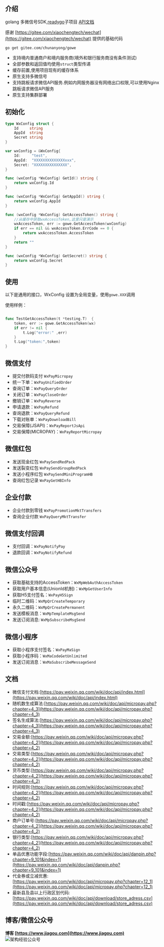 
## 介绍
golang 多微信号SDK,[readygo](https://gitee.com/chunanyong/readygo)子项目  [API文档](https://pkg.go.dev/gitee.com/chunanyong/gowe?tab=doc)  

感谢 [https://gitee.com/xiaochengtech/wechat](https://gitee.com/xiaochengtech/wechat) 提供的基础代码

``` 
go get gitee.com/chunanyong/gowe 
```
* 支持境内普通商户和境内服务商(境外和银行服务商没有条件测试)
* 全部参数和返回值均使用`struct`类型传递
* 缓存前置,使用项目现有的缓存体系  
* 原生支持多微信号  
* 支持跳板请求微信API服务.例如内网服务器没有网络出口权限,可以使用Nginx跳板请求微信API服务 
* 原生支持集群部署  
 
## 初始化

```go
type WxConfig struct {
	Id     string
	AppId  string
	Secret string
}

var wxConfig = &WxConfig{
	Id:     "test",
	AppId:  "XXXXXXXXXXXXXXxxx",
	Secret: "XXXXXXXXXXXXXXX",
}

func (wxConfig *WxConfig) GetId() string {
	return wxConfig.Id
}

func (wxConfig *WxConfig) GetAppId() string {
	return wxConfig.AppId
}

func (wxConfig *WxConfig) GetAccessToken() string {
	//从缓存中获取wxAccessToken,这里只是演示
	wxAccessToken, err := gowe.GetAccessToken(wxConfig)
	if err == nil && wxAccessToken.ErrCode == 0 {
		return wxAccessToken.AccessToken
	}
	return ""
}

func (wxConfig *WxConfig) GetSecret() string {
	return wxConfig.Secret
}

```

## 使用

以下是通用的接口，WxConfig 设置为全局变量，使用`gowe.XXX`调用

使用样例：

```go

func TestGetAccessToken(t *testing.T)  {
	token, err := gowe.GetAccessToken(wx)
	if err != nil {
		t.Log("error:" ,err)
	}
	t.Log("token:",token)
}

```

## 微信支付

* 提交付款码支付 `WxPayMicropay`
* 统一下单：`WxPayUnifiedOrder`
* 查询订单：`WxPayQueryOrder`
* 关闭订单：`WxPayCloseOrder`
* 撤销订单：`WxPayReverse`
* 申请退款：`WxPayRefund`
* 查询退款：`WxPayQueryRefund`
* 下载对账单：`WxPayDownloadBill`
* 交易保障(JSAPI)：`WxPayReportJsApi`
* 交易保障(MICROPAY)：`WxPayReportMicropay` 

## 微信红包

* 发送现金红包 `WxPaySendRedPack`
* 发送裂变红包 `WxPaySendGroupRedPack`
* 发送小程序红包 `WxPaySendMiniProgramHB`
* 查询红包记录  `WxPayGetHBInfo`

## 企业付款

* 企业付款到零钱 `WxPayPromotionMktTransfers`
* 查询企业付款 `WxPayQueryMktTransfer`

## 微信支付回调

* 支付回调：`WxPayNotifyPay`
* 退款回调：`WxPayNotifyRefund`

## 微信公众号

* 获取基础支持的AccessToken：`WxMpWebAuthAccessToken`
* 获取用户基本信息(UnionId机制)：`WxMpGetUserInfo`
* 获取H5支付签名：`WxPayH5Sign`
* 临时二维码：`WxMpQrCreateTemporary` 
* 永久二维码：`WxMpQrCreatePermanent`
* 发送模板消息：`WxMpTemplateMsgSend` 
* 发送订阅消息: `WxMpSubscribeMsgSend`

## 微信小程序

* 获取小程序支付签名：`WxPayMaSign`
* 获取小程序码：`WxMaCodeGetUnlimited`
* 发送订阅消息：`WxMaSubscribeMessageSend`

## 文档

* 微信支付文档:[https://pay.weixin.qq.com/wiki/doc/api/index.html](https://pay.weixin.qq.com/wiki/doc/api/index.html)
* 随机数生成算法:[https://pay.weixin.qq.com/wiki/doc/api/micropay.php?chapter=4_3](https://pay.weixin.qq.com/wiki/doc/api/micropay.php?chapter=4_3)
* 签名生成算法:[https://pay.weixin.qq.com/wiki/doc/api/micropay.php?chapter=4_3](https://pay.weixin.qq.com/wiki/doc/api/micropay.php?chapter=4_3)
* 交易金额:[https://pay.weixin.qq.com/wiki/doc/api/micropay.php?chapter=4_2](https://pay.weixin.qq.com/wiki/doc/api/micropay.php?chapter=4_2)
* 交易类型:[https://pay.weixin.qq.com/wiki/doc/api/micropay.php?chapter=4_2](https://pay.weixin.qq.com/wiki/doc/api/micropay.php?chapter=4_2)
* 货币类型:[https://pay.weixin.qq.com/wiki/doc/api/micropay.php?chapter=4_2](https://pay.weixin.qq.com/wiki/doc/api/micropay.php?chapter=4_2)
* 时间规则:[https://pay.weixin.qq.com/wiki/doc/api/micropay.php?chapter=4_2](https://pay.weixin.qq.com/wiki/doc/api/micropay.php?chapter=4_2)
* 时间戳:[https://pay.weixin.qq.com/wiki/doc/api/micropay.php?chapter=4_2](https://pay.weixin.qq.com/wiki/doc/api/micropay.php?chapter=4_2)
* 商户订单号:[https://pay.weixin.qq.com/wiki/doc/api/micropay.php?chapter=4_2](https://pay.weixin.qq.com/wiki/doc/api/micropay.php?chapter=4_2)
* 银行类型:[https://pay.weixin.qq.com/wiki/doc/api/micropay.php?chapter=4_2](https://pay.weixin.qq.com/wiki/doc/api/micropay.php?chapter=4_2)
* 单品优惠功能字段:[https://pay.weixin.qq.com/wiki/doc/api/danpin.php?chapter=9_101&index=1](https://pay.weixin.qq.com/wiki/doc/api/danpin.php?chapter=9_101&index=1)
* 代金券或立减优惠:[https://pay.weixin.qq.com/wiki/doc/api/micropay.php?chapter=12_1](https://pay.weixin.qq.com/wiki/doc/api/micropay.php?chapter=12_1)
* 最新县及县以上行政区划代码:[https://pay.weixin.qq.com/wiki/doc/api/download/store_adress.csv](https://pay.weixin.qq.com/wiki/doc/api/download/store_adress.csv)  

## 博客/微信公众号
**博客 [https://www.jiagou.com](https://www.jiagou.com)**  
![架构经验公众号](https://images.gitee.com/uploads/images/2020/0913/092555_22726551_686.jpeg "qrcode_300x300.jpg")   
